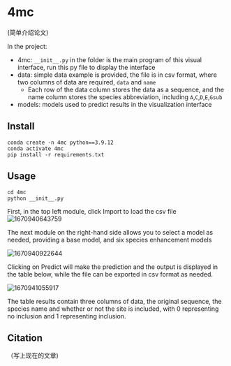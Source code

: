 <!--
 * @Author: Jiaxin Zheng
 * @LastEditors: Jiaxin Zheng
 * @LastEditTime: 2022-12-13 22:20:26
 * @Description: 
-->

# 4mc

(简单介绍论文)

In the project:

- 4mc:  `__init__.py` in the folder is the main program of this visual interface, run this py file to display the interface
- data:  simple data example is provided, the file is in csv format, where two columns of data are required, `data` and `name`
  - Each row of the data column stores the data as a sequence, and the name column stores the species abbreviation, including `A`,`C`,`D`,`E`,`Gsub `
- models: models used to predict results in the visualization interface

## Install

```
conda create -n 4mc python==3.9.12
conda activate 4mc
pip install -r requirements.txt

```

## Usage

```
cd 4mc
python __init__.py
```

First, in the top left module, click Import to load the csv file![1670940643759](image/README/1670940643759.png)

The next module on the right-hand side allows you to select a model as needed, providing a base model, and six species enhancement models

![1670940922644](image/README/1670940922644.png)

Clicking on Predict will make the prediction and the output is displayed in the table below, while the file can be exported in csv format as needed.

![1670941055917](image/README/1670941055917.png)

The table results contain three columns of data, the original sequence, the species name and whether or not the site is included, with 0 representing no inclusion and 1 representing inclusion.



## Citation

（写上现在的文章)
